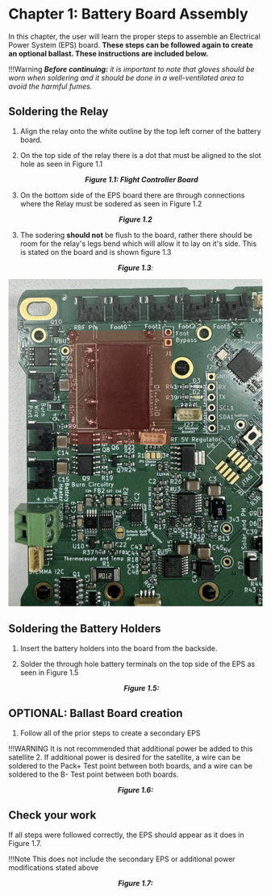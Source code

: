 # Chapter 1: Battery Board Assembly
In this chapter, the user will learn the proper steps to assemble an Electrical Power System (EPS) board. **These steps can be followed again to create an optional ballast. These instructions are included below.**

!!!Warning
    ***Before continuing:** it is important to note that gloves should be worn when soldering and it should be done in a well-ventilated area to avoid the harmful fumes.*</span>


## Soldering the Relay
1. Align the relay onto the white outline by the top left corner of the battery board.

2. On the top side of the relay there is a dot that must be aligned to the slot hole as seen in Figure 1.1
 
   *<p align="center">**Figure 1.1: Flight Controller Board** </p>*

2. On the bottom side of the EPS board there are through connections where the Relay must be sodered as seen in Figure 1.2




 *<p align="center">**Figure 1.2**  </p>* 



3. The sodering **should not** be flush to the board, rather there should be room for the   relay's legs bend which will allow it to lay on it's side. This is stated on the board and is shown figure 1.3

*<p align="center">**Figure 1.3**: </p>*
![Figure 1-2](images/RELAY.png)
 

   ## Soldering the Battery Holders
<div class="result" markdown>

1. Insert the battery holders into the board from the backside. 

2. Solder the through hole battery terminals on the top side of the EPS as seen in Figure 1.5
 *<p align="center">**Figure 1.5:** </p>*

## **OPTIONAL**: Ballast Board creation
<div class="result" markdown>



1. Follow all of the prior steps to create a secondary EPS

!!!WARNING
    It is not recommended that additional power be added to this satellite
2. If additional power is desired for the satellite, a wire can be soldered to the Pack+ Test point between both boards, and a wire can be soldered to the B- Test point between both boards.

 *<p align="center">**Figure 1.6:** </p>*
</div>

## Check your work
If all steps were followed correctly, the EPS should appear as it does in Figure 1.7.

!!!Note
    This does not include the secondary EPS or additional power modifications stated above

 *<p align="center">**Figure 1.7:** </p>*
  